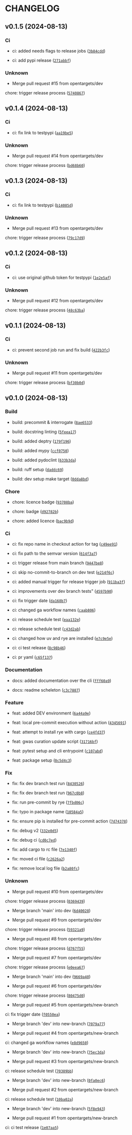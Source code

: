# CHANGELOG



## v0.1.5 (2024-08-13)

### Ci

* ci: added needs flags to release jobs ([`3b84cdd`](https://github.com/opentargets/gentroutils/commit/3b84cdd3d4e158f172d29ccc27d033facd56e244))

* ci: add pypi release ([`271abbf`](https://github.com/opentargets/gentroutils/commit/271abbfe125f44db11c078f6b3ff91e7748551de))

### Unknown

* Merge pull request #15 from opentargets/dev

chore: trigger release process ([`5740867`](https://github.com/opentargets/gentroutils/commit/57408679669c3e2427df680478baecc7e2873aec))


## v0.1.4 (2024-08-13)

### Ci

* ci: fix link to testpypi ([`aa19be5`](https://github.com/opentargets/gentroutils/commit/aa19be588dcf2e93e862efc9e3ab54e06c3e762e))

### Unknown

* Merge pull request #14 from opentargets/dev

chore: trigger release process ([`bd68b60`](https://github.com/opentargets/gentroutils/commit/bd68b60c81230afe0fbbe49010ef2e130a12353b))


## v0.1.3 (2024-08-13)

### Ci

* ci: fix link to testpypi ([`b14085d`](https://github.com/opentargets/gentroutils/commit/b14085dd05bbb85c3e9a49742f59ff9043c391b0))

### Unknown

* Merge pull request #13 from opentargets/dev

chore: trigger release process ([`79c17d9`](https://github.com/opentargets/gentroutils/commit/79c17d95baf1e7f7cdc0be3137426332b89badc7))


## v0.1.2 (2024-08-13)

### Ci

* ci: use original github token for testpypi ([`1e2e5af`](https://github.com/opentargets/gentroutils/commit/1e2e5af0aba88c4decf8a471d042b3f8c0487414))

### Unknown

* Merge pull request #12 from opentargets/dev

chore: trigger release process ([`48c63ba`](https://github.com/opentargets/gentroutils/commit/48c63ba7ab4753ce8bd2767d53ba32d41257a087))


## v0.1.1 (2024-08-13)

### Ci

* ci: prevent second job run and fix build ([`422b3fc`](https://github.com/opentargets/gentroutils/commit/422b3fc78dcc869c464e0e722be6619dc444de05))

### Unknown

* Merge pull request #11 from opentargets/dev

chore: trigger release process ([`bf30b0d`](https://github.com/opentargets/gentroutils/commit/bf30b0d95b065166620e67c866bb99b067fc7538))


## v0.1.0 (2024-08-13)

### Build

* build: precommit &amp; interrogate ([`8ae6533`](https://github.com/opentargets/gentroutils/commit/8ae6533e757551fbe32d386725deeeb27def2ed7))

* build: docstring linting ([`5feea17`](https://github.com/opentargets/gentroutils/commit/5feea17a28241dd7f4ecd43ebb7c4e34e0fd8301))

* build: added deptry ([`179f196`](https://github.com/opentargets/gentroutils/commit/179f196e766185ba8a54a5292a2aedf80e45b4ab))

* build: added mypy ([`ccf0750`](https://github.com/opentargets/gentroutils/commit/ccf07504df5350063ad0c3cdc1e38876a14f5507))

* build: added pydoclint ([`633b3da`](https://github.com/opentargets/gentroutils/commit/633b3da1623c41da519c9ad5f0caf747648a051e))

* build: ruff setup ([`daddc69`](https://github.com/opentargets/gentroutils/commit/daddc6949bb2d8e39783e2837a85a3b853825590))

* build: dev setup make target ([`0dda8bd`](https://github.com/opentargets/gentroutils/commit/0dda8bdab571d925e2a42e66fa0dc7809b2da68f))

### Chore

* chore: licence badge ([`93708ba`](https://github.com/opentargets/gentroutils/commit/93708bad3bbc1d65cc0f87faad4cbe14856bbf93))

* chore: badge ([`d92782b`](https://github.com/opentargets/gentroutils/commit/d92782b8ccced842e8fa853f00c298b432e759c8))

* chore: added licence ([`bac9b9d`](https://github.com/opentargets/gentroutils/commit/bac9b9d20279ce08623571fa29bf43d8d63fab83))

### Ci

* ci: fix repo name in checkout action for tag ([`c49ee91`](https://github.com/opentargets/gentroutils/commit/c49ee911455468650a4e7230543c9060739c9182))

* ci: fix path to the semvar version ([`614f3a7`](https://github.com/opentargets/gentroutils/commit/614f3a753fb562264fb05189ee27c16a522cfcbc))

* ci: trigger release from main branch ([`9447be8`](https://github.com/opentargets/gentroutils/commit/9447be8627108b7924bcad0750d7c53f2babb100))

* ci: skip no-commit-to-branch on dev test ([`e214f6c`](https://github.com/opentargets/gentroutils/commit/e214f6c657eae9ed519cf552fc03639396cb2d45))

* ci: added manual trigger for release trigger job ([`911ba3f`](https://github.com/opentargets/gentroutils/commit/911ba3f42a81055dd006c8f1020ffdb315357eac))

* ci: improvements over dev branch tests&#34; ([`4597b90`](https://github.com/opentargets/gentroutils/commit/4597b90227306822718c0364db8d8a336282cc95))

* ci: fix trigger date ([`da168b7`](https://github.com/opentargets/gentroutils/commit/da168b7153a5b0eb03319e0a248a704604bb9cca))

* ci: changed ga workflow names ([`caab806`](https://github.com/opentargets/gentroutils/commit/caab806457f36c84556422ef61eeed6a219e6bb6))

* ci: release schedule test ([`eaa132e`](https://github.com/opentargets/gentroutils/commit/eaa132ea06694110b969bd4b079f96f32ae80078))

* ci: release schedule test ([`c43d2ab`](https://github.com/opentargets/gentroutils/commit/c43d2ab659ddbc7ec2e22c2c1a07d136a725e4d5))

* ci: changed how uv and rye are installed ([`e7c9e5e`](https://github.com/opentargets/gentroutils/commit/e7c9e5e2dec910aa9cef2b14b1d88d4e669c057a))

* ci: ci test release ([`8c98b46`](https://github.com/opentargets/gentroutils/commit/8c98b46b40e5779eb789b3b510d0352dc45a34f0))

* ci: pr yaml ([`c65f137`](https://github.com/opentargets/gentroutils/commit/c65f1379d45bd1f1437fa816fa6fb4e5ae5f4737))

### Documentation

* docs: added documentation over the cli ([`fff60a9`](https://github.com/opentargets/gentroutils/commit/fff60a91a933d075989803f570fea0c8d64ec50c))

* docs: readme scheleton ([`c3c7887`](https://github.com/opentargets/gentroutils/commit/c3c7887f633e89fb153ffd2a8981442e6fb58b92))

### Feature

* feat: added DEV environment ([`6a44a9e`](https://github.com/opentargets/gentroutils/commit/6a44a9ede2a9b56a3f58873f458a1843abc3b422))

* feat: local pre-commit execution without action ([`4345691`](https://github.com/opentargets/gentroutils/commit/4345691c7e3a352b72d5003fbfe5781d7d111c90))

* feat: attempt to install rye with cargo ([`ce4fd37`](https://github.com/opentargets/gentroutils/commit/ce4fd37ed2483c353bc552e6d9e91b5f9883dc52))

* feat: gwas curation update script ([`31716bf`](https://github.com/opentargets/gentroutils/commit/31716bf7a62c097e19305023f9023b7338e404ee))

* feat: pytest setup and cli entrypoint ([`c107abd`](https://github.com/opentargets/gentroutils/commit/c107abd843efc6a60c6604e22ca5994fe46d3617))

* feat: package setup ([`0c5d4c3`](https://github.com/opentargets/gentroutils/commit/0c5d4c3186ae6ddc18f46e0e76ad690e08c8ec56))

### Fix

* fix: fix dev branch test run ([`8430526`](https://github.com/opentargets/gentroutils/commit/8430526f911fbe91c58131056f091cbd11ef2e15))

* fix: fix dev branch test run ([`967c0b8`](https://github.com/opentargets/gentroutils/commit/967c0b83d3e1c4f6e9c7c2d909fbb71674ec8871))

* fix: run pre-commit by rye ([`7fbd06c`](https://github.com/opentargets/gentroutils/commit/7fbd06cbeb42563f6c2a66f768e490f554a7c07b))

* fix: typo in package name ([`10584a5`](https://github.com/opentargets/gentroutils/commit/10584a56790cf4693bd47ee3e50672bc4bb78068))

* fix: ensure pip is installed for pre-commit action ([`7d74378`](https://github.com/opentargets/gentroutils/commit/7d74378a45c307b9ae64cd6dfd707948113b5e7d))

* fix: debug v2 ([`332e0d5`](https://github.com/opentargets/gentroutils/commit/332e0d58dee315c9aa5f57f20464d1097c41cb59))

* fix: debug ci ([`cd0c7ed`](https://github.com/opentargets/gentroutils/commit/cd0c7eda865af9df5bf1ab65dfa405b3a13e605c))

* fix: add cargo to rc file ([`7e1340f`](https://github.com/opentargets/gentroutils/commit/7e1340f1fb4aa57092f149db0e9400d18a4a0cca))

* fix: moved ci file ([`c2626a2`](https://github.com/opentargets/gentroutils/commit/c2626a2479217e1e0e4a36470503d3a1f19f3021))

* fix: remove local log file ([`b2a80fc`](https://github.com/opentargets/gentroutils/commit/b2a80fceceeb34832ddc271c28c8de9363e3b745))

### Unknown

* Merge pull request #10 from opentargets/dev

chore: trigger release process ([`0369439`](https://github.com/opentargets/gentroutils/commit/03694399a0f1f412950c81eb6a68e46af1be383d))

* Merge branch &#39;main&#39; into dev ([`6d40028`](https://github.com/opentargets/gentroutils/commit/6d400282725abf414dba86f2d4cfda3b2a317c75))

* Merge pull request #9 from opentargets/dev

chore: trigger release process ([`59321a9`](https://github.com/opentargets/gentroutils/commit/59321a90ab91ea4d9d605db7ded429df932fa2e9))

* Merge pull request #8 from opentargets/dev

chore: trigger release process ([`d767f55`](https://github.com/opentargets/gentroutils/commit/d767f55bf5d5b895915415b54699d2a54d83fb5d))

* Merge pull request #7 from opentargets/dev

chore: trigger release process ([`e0eea67`](https://github.com/opentargets/gentroutils/commit/e0eea67f21a0b1e1c72be8b5b2d139029a5f7f51))

* Merge branch &#39;main&#39; into dev ([`9669a40`](https://github.com/opentargets/gentroutils/commit/9669a405838289e8869c9f861e03134a65cf6825))

* Merge pull request #6 from opentargets/dev

chore: trigger release process ([`80475d0`](https://github.com/opentargets/gentroutils/commit/80475d0f727c93f67cb190537e16104752f1b9b2))

* Merge pull request #5 from opentargets/new-branch

ci: fix trigger date ([`f0550ea`](https://github.com/opentargets/gentroutils/commit/f0550eac15663684cbfe61725c7f669d0a54f7e8))

* Merge branch &#39;dev&#39; into new-branch ([`7079a77`](https://github.com/opentargets/gentroutils/commit/7079a7730972409ccd844d53b11b504a8d7740a0))

* Merge pull request #4 from opentargets/new-branch

ci: changed ga workflow names ([`e8d9650`](https://github.com/opentargets/gentroutils/commit/e8d96501481b76c6b0704de73e54c8b6977af12a))

* Merge branch &#39;dev&#39; into new-branch ([`75ec3da`](https://github.com/opentargets/gentroutils/commit/75ec3da21cb2ba1ef5e2d4101503f2769ff46562))

* Merge pull request #3 from opentargets/new-branch

ci: release schedule test ([`70389bb`](https://github.com/opentargets/gentroutils/commit/70389bb666079c15dbb84ebc0acf1cb9fdec1ee5))

* Merge branch &#39;dev&#39; into new-branch ([`0fa0ec6`](https://github.com/opentargets/gentroutils/commit/0fa0ec66a129d53f40f7acbe74d15044303efaba))

* Merge pull request #2 from opentargets/new-branch

ci: release schedule test ([`10ba02a`](https://github.com/opentargets/gentroutils/commit/10ba02afd97595a9148a7e07bdfaaa5bb194f4b0))

* Merge branch &#39;dev&#39; into new-branch ([`5f8e943`](https://github.com/opentargets/gentroutils/commit/5f8e9438c7f88c6d54c591d8e7ce3899efcf7a7d))

* Merge pull request #1 from opentargets/new-branch

ci: ci test release ([`1e07aa5`](https://github.com/opentargets/gentroutils/commit/1e07aa5cd4860c1c6c996b953a836f19028580db))
